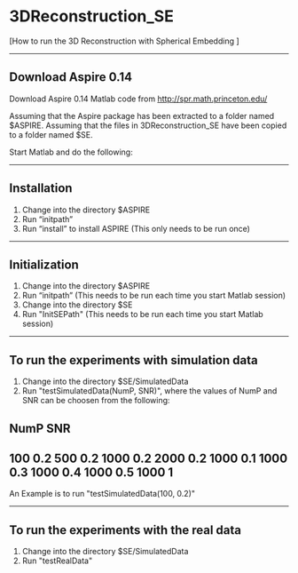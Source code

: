 # 3DReconstruction_SE

[How to run the 3D Reconstruction with Spherical Embedding ]

----------------------------------------------------
Download Aspire 0.14 
----------------------------------------------------
Download Aspire 0.14 Matlab code from http://spr.math.princeton.edu/

Assuming that the Aspire package has been extracted to a folder named $ASPIRE.
Assuming that the files in 3DReconstruction_SE have been copied to a folder named $SE.

Start Matlab and do the following:

----------------------------------------------------
Installation
----------------------------------------------------
1. Change into the directory $ASPIRE
2. Run “initpath” 
3. Run “install” to install ASPIRE (This only needs to be run once)

----------------------------------------------------
Initialization
----------------------------------------------------
1. Change into the directory $ASPIRE
2. Run “initpath”  (This needs to be run each time you start Matlab session)
3. Change into the directory $SE
4. Run "InitSEPath"  (This needs to be run each time you start Matlab session)


----------------------------------------------------
To run the experiments with simulation data
----------------------------------------------------
1. Change into the directory $SE/SimulatedData
2. Run "testSimulatedData(NumP, SNR)", where the values of NumP and SNR can be choosen from the following:

NumP 	SNR
--------------
100   0.2
500   0.2
1000	0.2
2000	0.2
1000	0.1
1000	0.3
1000	0.4
1000	0.5
1000	1
--------------

An Example is to run "testSimulatedData(100, 0.2)"


----------------------------------------------------
To run the experiments with the real data
----------------------------------------------------
1. Change into the directory $SE/SimulatedData
2. Run "testRealData"



